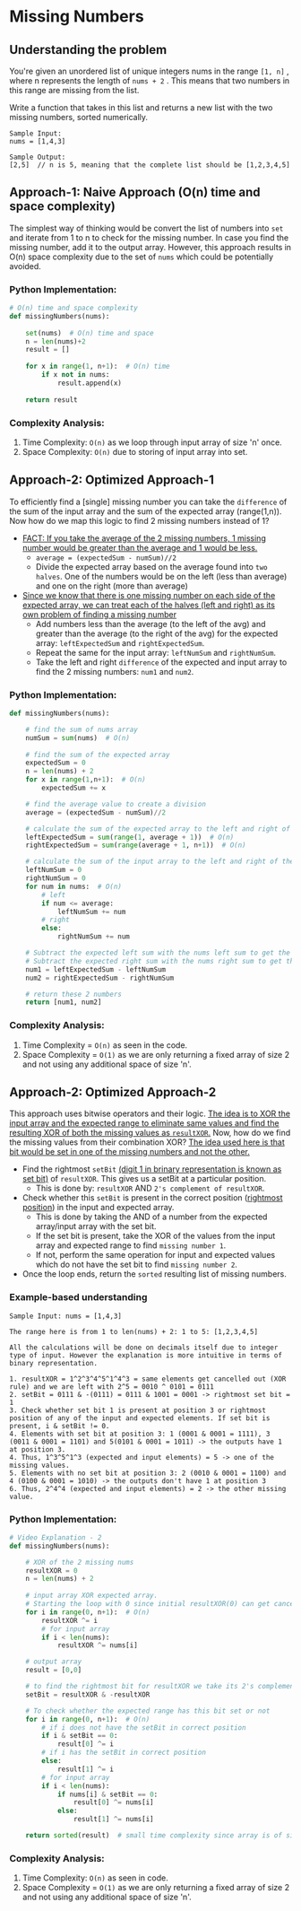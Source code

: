 # Missing Numbers

## Understanding the problem

You're given an unordered list of unique integers nums in the range ```[1, n]``` , where n represents the
length of ```nums + 2``` . This means that two numbers in this range are missing from the list.

Write a function that takes in this list and returns a new list with the two missing numbers, sorted
numerically.

```
Sample Input:
nums = [1,4,3]

Sample Output:
[2,5]  // n is 5, meaning that the complete list should be [1,2,3,4,5]
```

## Approach-1: Naive Approach (O(n) time and space complexity)
The simplest way of thinking would be convert the list of numbers into  ```set``` and iterate from 1 to n to check for the missing number. In case you find the missing number,
add it to the output array. However, this approach results in O(n) space complexity due to the set of ```nums``` which could be potentially avoided.

### Python Implementation:
```python
# O(n) time and space complexity
def missingNumbers(nums):
    
    set(nums)  # O(n) time and space
    n = len(nums)+2
    result = []
    
    for x in range(1, n+1):  # O(n) time
        if x not in nums:
            result.append(x)
    
    return result
```

### Complexity Analysis:
1. Time Complexity: ```O(n)``` as we loop through input array of size 'n' once.
2. Space Complexity: ```O(n)``` due to storing of input array into set.

## Approach-2: Optimized Approach-1
To efficiently find a [single] missing number you can take the ```difference``` of the sum of the input array and the sum of the expected array (range(1,n)).
Now how do we map this logic to find 2 missing numbers instead of 1?
* <ins>FACT: If you take the average of the 2 missing numbers, 1 missing number would be greater than the average and 1 would be less.</ins>
  * ```average = (expectedSum - numSum)//2```
  * Divide the expected array based on the average found into ```two halves```. One of the numbers would be on the left (less than average) and one on the right (more than average)
* <ins>Since we know that there is one missing number on each side of the expected array, we can treat each of the halves (left and right) as its own problem of finding a missing number</ins>
  * Add numbers less than the average (to the left of the avg) and greater than the average (to the right of the avg) for the expected array: ```leftExpectedSum``` and ```rightExpectedSum```.
  * Repeat the same for the input array: ```leftNumSum``` and ```rightNumSum```.
  * Take the left and right ```difference``` of the expected and input array to find the 2 missing numbers: ```num1``` and ```num2```.

### Python Implementation:
```python
def missingNumbers(nums):

    # find the sum of nums array
    numSum = sum(nums)  # O(n)
    
    # find the sum of the expected array
    expectedSum = 0
    n = len(nums) + 2
    for x in range(1,n+1):  # O(n)
        expectedSum += x

    # find the average value to create a division
    average = (expectedSum - numSum)//2

    # calculate the sum of the expected array to the left and right of the average
    leftExpectedSum = sum(range(1, average + 1))  # O(n)
    rightExpectedSum = sum(range(average + 1, n+1))  # O(n)

    # calculate the sum of the input array to the left and right of the average
    leftNumSum = 0
    rightNumSum = 0
    for num in nums:  # O(n)
        # left
        if num <= average:
            leftNumSum += num
        # right
        else:
            rightNumSum += num

    # Subtract the expected left sum with the nums left sum to get the first missing number.
    # Subtract the expected right sum with the nums right sum to get the second missing number.
    num1 = leftExpectedSum - leftNumSum
    num2 = rightExpectedSum - rightNumSum

    # return these 2 numbers
    return [num1, num2]
```

### Complexity Analysis:
1. Time Complexity = ```O(n)``` as seen in the code.
2. Space Complexity = ```O(1)``` as we are only returning a fixed array of size 2 and not using any additional space of size 'n'.

## Approach-2: Optimized Approach-2
This approach uses bitwise operators and their logic. <ins>The idea is to XOR the input array and the expected range to eliminate same values and find the resulting XOR
of both the missing values as ```resultXOR```.</ins>
Now, how do we find the missing values from their combination XOR? <ins>The idea used here is that bit would be set in one of the missing numbers and not the other.</ins>
* Find the rightmost ```setBit``` <ins>(digit 1 in brinary representation is known as set bit)</ins> of ```resultXOR```. This gives us a setBit at a particular position.
  * This is done by: ```resultXOR``` AND ```2's complement of resultXOR```.
* Check whether this ```setBit``` is present in the correct position (<ins>rightmost position</ins>) in the input and expected array.
  * This is done by taking the AND of a number from the expected array/input array with the set bit.
  * If the set bit is present, take the XOR of the values from the input array and expected range to find ```missing number 1```.
  * If not, perform the same operation for input and expected values which do not have the set bit to find ```missing number 2```.
* Once the loop ends, return the ```sorted``` resulting list of missing numbers.

### Example-based understanding
```
Sample Input: nums = [1,4,3]

The range here is from 1 to len(nums) + 2: 1 to 5: [1,2,3,4,5]

All the calculations will be done on decimals itself due to integer type of input. However the explanation is more intuitive in terms of binary representation.

1. resultXOR = 1^2^3^4^5^1^4^3 = same elements get cancelled out (XOR rule) and we are left with 2^5 = 0010 ^ 0101 = 0111
2. setBit = 0111 & -(0111) = 0111 & 1001 = 0001 -> rightmost set bit = 1
3. Check whether set bit 1 is present at position 3 or rightmost position of any of the input and expected elements. If set bit is present, i & setBit != 0.
4. Elements with set bit at position 3: 1 (0001 & 0001 = 1111), 3 (0011 & 0001 = 1101) and 5(0101 & 0001 = 1011) -> the outputs have 1 at position 3.
4. Thus, 1^3^5^1^3 (expected and input elements) = 5 -> one of the missing values.
5. Elements with no set bit at position 3: 2 (0010 & 0001 = 1100) and 4 (0100 & 0001 = 1010) -> the outputs don't have 1 at position 3
6. Thus, 2^4^4 (expected and input elements) = 2 -> the other missing value.
```

### Python Implementation:
```python
# Video Explanation - 2
def missingNumbers(nums):

    # XOR of the 2 missing nums
    resultXOR = 0
    n = len(nums) + 2
    
    # input array XOR expected array. 
    # Starting the loop with 0 since initial resultXOR(0) can get cancelled
    for i in range(0, n+1):  # O(n)
        resultXOR ^= i
        # for input array
        if i < len(nums):
            resultXOR ^= nums[i]

    # output array
    result = [0,0]

    # to find the rightmost bit for resultXOR we take its 2's complement, then AND it with its original value
    setBit = resultXOR & -resultXOR

    # To check whether the expected range has this bit set or not
    for i in range(0, n+1):  # O(n)
        # if i does not have the setBit in correct position
        if i & setBit == 0:
            result[0] ^= i
        # if i has the setBit in correct position
        else:
            result[1] ^= i
        # for input array
        if i < len(nums):
            if nums[i] & setBit == 0:
                result[0] ^= nums[i]
            else:
                result[1] ^= nums[i]

    return sorted(result)  # small time complexity since array is of size 2
```

### Complexity Analysis:
1. Time Complexity: ```O(n)``` as seen in code.
2. Space Complexity = ```O(1)``` as we are only returning a fixed array of size 2 and not using any additional space of size 'n'.
